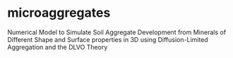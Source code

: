 # microaggregates
Numerical Model to Simulate Soil Aggregate Development from Minerals of Different Shape and Surface properties in 3D using Diffusion-Limited Aggregation and the DLVO Theory 
